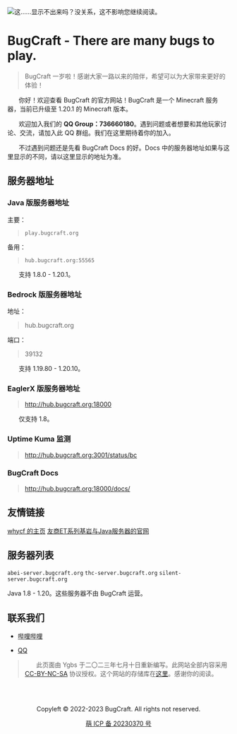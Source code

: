 
![这……显示不出来吗？没关系，这不影响您继续阅读。](bugcraft.png)

# BugCraft - There are many bugs to play.

> BugCraft 一岁啦！感谢大家一路以来的陪伴，希望可以为大家带来更好的体验！

ㅤㅤ你好！欢迎查看 BugCraft 的官方网站！BugCraft 是一个 Minecraft 服务器，当前已升级至 1.20.1 的 Minecraft 版本。

ㅤㅤ欢迎加入我们的 **QQ Group：736660180**。遇到问题或者想要和其他玩家讨论、交流，请加入此 QQ 群组。我们在这里期待着你的加入。

ㅤㅤ不过遇到问题还是先看 BugCraft Docs 的好。Docs 中的服务器地址如果与这里显示的不同，请以这里显示的地址为准。

## 服务器地址

### Java 版服务器地址

主要：
> `play.bugcraft.org`

备用：
> `hub.bugcraft.org:55565`

ㅤㅤ支持 1.8.0 - 1.20.1。

### Bedrock 版服务器地址

地址：
> hub.bugcraft.org

端口：
> 39132

ㅤㅤ支持 1.19.80 - 1.20.10。

### EaglerX 版服务器地址

> http://hub.bugcraft.org:18000

ㅤㅤ仅支持 1.8。

### Uptime Kuma 监测

> http://hub.bugcraft.org:3001/status/bc

### BugCraft Docs

> http://hub.bugcraft.org:18000/docs/

## 友情链接

[whycf 的主页](http://cyzs.tk/)
[友商ET系列基岩与Java服务器的官网](http://不如原神.下次一定.com/)

## 服务器列表

`abei-server.bugcraft.org`
`thc-server.bugcraft.org`
`silent-server.bugcraft.org`

Java 1.8 - 1.20。这些服务器不由 BugCraft 运营。

## 联系我们

* [哔哩哔哩](https://b23.tv/HpmgYKV)

* [QQ](https://qm.qq.com/cgi-bin/qm/qr?k=AxC2P5uPaRHre7Mv4b_xy8J7MPW9iCMK&jump_from=webapi&authKey=/+l3d1mKlpY5DCeXJ+qmDjiMoa/h4F4boPJhz6GeKJocNyXkmWR/z+oFvCT+r3CE)

> ㅤㅤ此页面由 Ygbs 于二〇二三年七月十日重新编写。此网站全部内容采用 [CC-BY-NC-SA](https://creativecommons.org/licenses/by-nc-sa/4.0/deed.zh) 协议授权。这个网站的存储库在[这里](https://github.com/Bug-Craft/bugcraft.org)。感谢你的阅读。

ㅤ
<div style="display: flex; justify-content: center; align-items: center">
    <p>Copyleft © 2022-2023 BugCraft. All rights not reserved.</p>
</div>

<div style="display: flex; justify-content: center; align-items: center">
    <a href="https://icp.gov.moe/?keyword=20230370" target="_blank">萌 ICP 备 20230370 号</a>
</div>
ㅤ
